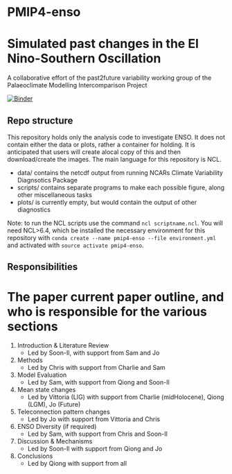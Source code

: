# PMIP4-enso
# Simulated past changes in the El Nino-Southern Oscillation
A collaborative effort of the past2future variability working group of the Palaeoclimate Modelling Intercomparison Project

[![Binder](https://mybinder.org/badge_logo.svg)](https://mybinder.org/v2/gh/chrisbrierley/PMIP4-enso/master)

## Repo structure
This repository holds only the analysis code to investigate ENSO. It does not contain either the data or plots, rather a container for holding. It is anticipated that users will create alocal copy of this and then download/create the images. The main language for this repository is NCL.
  - data/ contains the netcdf output from running NCARs Climate Variability Diagnsotics Package
  - scripts/ contains separate programs to make each possible figure, along other miscellaneous tasks
  - plots/ is currently empty, but would contain the output of other diagnostics

Note: to run the NCL scripts use the command `ncl scriptname.ncl`. You will need NCL>6.4, which be installed the necessary environment for this repository with `conda create --name pmip4-enso --file environment.yml` and activated with `source activate pmip4-enso`.

## Responsibilities
# The paper current paper outline, and who is responsible for the various sections
1. Introduction & Literature Review
   * Led by Soon-Il, with support from Sam and Jo
2. Methods
   * Led by Chris with support from Charlie and Sam
3. Model Evaluation
   * Led by Sam, with support from Qiong and Soon-Il
4. Mean state changes
   * Led by Vittoria (LIG) with support from Charlie (midHolocene), Qiong (LGM), Jo (Future)
5. Teleconnection pattern changes
   * Led by Jo with support from Vittoria and Chris
6. ENSO Diversity (if required) 
   * Led by Sam, with support from Chris and Soon-Il
7. Discussion & Mechanisms
   * Led by Soon-Il with support from Qiong and Jo
8. Conclusions
   * Led by Qiong with support from all
